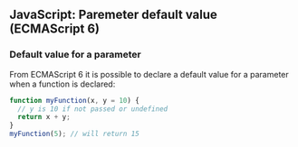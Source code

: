 ## JavaScript: Paremeter default value (ECMAScript 6)

### Default value for a parameter

 From ECMAScript 6 it is possible to declare a default value for a parameter when a function is declared:

``` js
function myFunction(x, y = 10) {
  // y is 10 if not passed or undefined
  return x + y;
}
myFunction(5); // will return 15
```